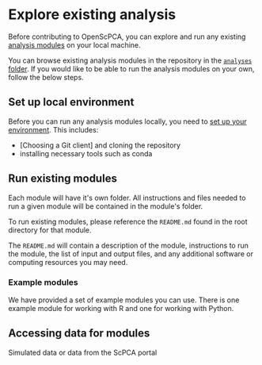 # Explore existing analysis

Before contributing to OpenScPCA, you can explore and run any existing [analysis modules](../contributing-to-analyses/analysis-modules/index.md) on your local machine.

You can browse existing analysis modules in the repository in the [`analyses` folder](https://github.com/AlexsLemonade/OpenScPCA-analysis/tree/main/analyses).
If you would like to be able to run the analysis modules on your own, follow the below steps.

## Set up local environment

Before you can run any analysis modules locally, you need to [set up your environment](../technical-setup/index.md).
This includes:

- [Choosing a Git client] and cloning the repository
- installing necessary tools such as conda

## Run existing modules

Each module will have it's own folder.
All instructions and files needed to run a given module will be contained in the module's folder.

To run existing modules, please reference the `README.md` found in the root directory for that module.

The `README.md` will contain a description of the module, instructions to run the module, the list of input and output files, and any additional software or computing resources you may need.

### Example modules

We have provided a set of example modules you can use.
There is one example module for working with R and one for working with Python.

## Accessing data for modules

Simulated data or data from the ScPCA portal
